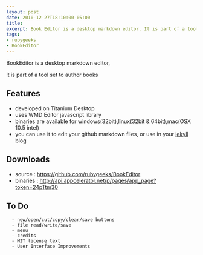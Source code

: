 ```yaml
---
layout: post
date: 2010-12-27T18:10:00-05:00
title: 
excerpt: Book Editor is a desktop markdown editor. It is part of a tool set to author books. Features are
tags:
- rubygeeks
- BookEditor
---
```



BookEditor is a desktop markdown editor, 

it is part of a tool set to author books

Features
--------

  - developed on Titanium Desktop
  - uses WMD Editor javascript library
  - binaries are available for windows(32bit),linux(32bit & 64bit),mac(OSX 10.5 intel)
  - you can use it to edit your github markdown files, or use in your [jekyll][1] blog

Downloads
---------

  - source :
    https://github.com/rubygeeks/BookEditor
  - binaries :
    http://api.appcelerator.net/p/pages/app_page?token=24pTtm30


To Do
-----

	  - new/open/cut/copy/clear/save buttons
	  - file read/write/save 
	  - menu 
	  - credits 
	  - MIT license text 
	  - User Interface Improvements



  [1]: https://github.com/mojombo/jekyll
